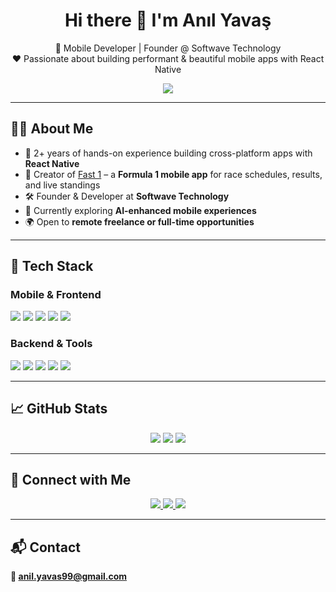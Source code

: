 <h1 align="center">Hi there 👋 I'm Anıl Yavaş</h1> 
<p align="center">
  🚀 Mobile Developer | Founder @ Softwave Technology<br>
  ❤️ Passionate about building performant & beautiful mobile apps with React Native
</p>

<p align="center">
  <a href="https://lnkd.in/dqKQtetC" target="_blank">
    <img src="https://img.shields.io/badge/🚗 Download%20Fast%201%20Now%20on%20the%20App%20Store!-blue?style=for-the-badge" />
  </a>
</p>

---

## 🧑‍💻 About Me

- 🧠 2+ years of hands-on experience building cross-platform apps with **React Native**
- 🏁 Creator of [Fast 1](https://lnkd.in/dqKQtetC) – a **Formula 1 mobile app** for race schedules, results, and live standings
- 🛠 Founder & Developer at **Softwave Technology**
- 🔬 Currently exploring **AI-enhanced mobile experiences**
- 🌍 Open to **remote freelance or full-time opportunities**

---

## 🔧 Tech Stack

### Mobile & Frontend
<p align="left">
  <img src="https://img.shields.io/badge/React_Native-20232A?style=for-the-badge&logo=react&logoColor=61DAFB" />
  <img src="https://img.shields.io/badge/TypeScript-3178C6?style=for-the-badge&logo=typescript&logoColor=white" />
  <img src="https://img.shields.io/badge/JavaScript-F7DF1E?style=for-the-badge&logo=javascript&logoColor=black" />
  <img src="https://img.shields.io/badge/Redux-764ABC?style=for-the-badge&logo=redux&logoColor=white" />
  <img src="https://img.shields.io/badge/React_Query-FF4154?style=for-the-badge&logo=reactquery&logoColor=white" />
</p>

### Backend & Tools
<p align="left">
  <img src="https://img.shields.io/badge/Node.js-339933?style=for-the-badge&logo=node.js&logoColor=white" />
  <img src="https://img.shields.io/badge/GraphQL-E10098?style=for-the-badge&logo=graphql&logoColor=white" />
  <img src="https://img.shields.io/badge/Supabase-3ECF8E?style=for-the-badge&logo=supabase&logoColor=white" />
  <img src="https://img.shields.io/badge/PostgreSQL-4169E1?style=for-the-badge&logo=postgresql&logoColor=white" />
  <img src="https://img.shields.io/badge/MongoDB-47A248?style=for-the-badge&logo=mongodb&logoColor=white" />
</p>

---

## 📈 GitHub Stats

<p align="center">
  <img src="https://github-readme-stats.vercel.app/api?username=anilyavas&theme=onedark&show_icons=true&hide_border=false" />
  <img src="https://github-readme-streak-stats.herokuapp.com?user=anilyavas&theme=onedark&hide_border=false" />
  <img src="https://github-readme-stats.vercel.app/api/top-langs/?username=anilyavas&theme=onedark&layout=compact&hide_border=false" />
</p>

---

## 🤝 Connect with Me

<p align="center">
  <a href="https://linkedin.com/in/anilyavas">
    <img src="https://img.shields.io/badge/LinkedIn-0A66C2?style=for-the-badge&logo=linkedin&logoColor=white" />
  </a>
  <a href="https://medium.com/@anil.yavas">
    <img src="https://img.shields.io/badge/Medium-000000?style=for-the-badge&logo=medium&logoColor=white" />
  </a>
  <a href="https://instagram.com/anilyvas">
    <img src="https://img.shields.io/badge/Instagram-E4405F?style=for-the-badge&logo=instagram&logoColor=white" />
  </a>
</p>

---

## 📬 Contact

**📧 anil.yavas99@gmail.com**
